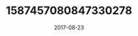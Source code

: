 ---
title: "1587457080847330278"
image: "2017-08-23 13.40.52 1587457080847330278_46248401"
date: "2017-08-23"
type: "photo"
---